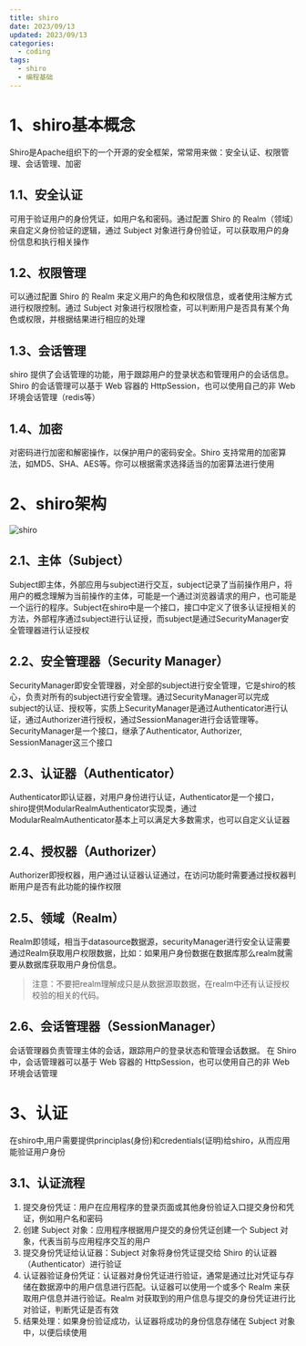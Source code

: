 ```yaml
---
title: shiro
date: 2023/09/13
updated: 2023/09/13
categories:
  - coding
tags:
  - shiro
  - 编程基础
---
```

# 1、shiro基本概念

Shiro是Apache组织下的一个开源的安全框架，常常用来做：安全认证、权限管理、会话管理、加密

## 1.1、安全认证

可用于验证用户的身份凭证，如用户名和密码。通过配置 Shiro 的 Realm（领域）来自定义身份验证的逻辑，通过 Subject 对象进行身份验证，可以获取用户的身份信息和执行相关操作

## 1.2、权限管理

可以通过配置 Shiro 的 Realm 来定义用户的角色和权限信息，或者使用注解方式进行权限控制。通过 Subject 对象进行权限检查，可以判断用户是否具有某个角色或权限，并根据结果进行相应的处理

## 1.3、会话管理

shiro 提供了会话管理的功能，用于跟踪用户的登录状态和管理用户的会话信息。Shiro 的会话管理可以基于 Web 容器的 HttpSession，也可以使用自己的非 Web 环境会话管理（redis等）

## 1.4、加密

对密码进行加密和解密操作，以保护用户的密码安全。Shiro 支持常用的加密算法，如MD5、SHA、AES等。你可以根据需求选择适当的加密算法进行使用

# 2、shiro架构

![shiro](https://yancey-note-img.oss-cn-beijing.aliyuncs.com/202309131118959.jpg)

## 2.1、主体（Subject）

Subject即主体，外部应用与subject进行交互，subject记录了当前操作用户，将用户的概念理解为当前操作的主体，可能是一个通过浏览器请求的用户，也可能是一个运行的程序。Subject在shiro中是一个接口，接口中定义了很多认证授相关的方法，外部程序通过subject进行认证授，而subject是通过SecurityManager安全管理器进行认证授权


## 2.2、安全管理器（Security Manager）

SecurityManager即安全管理器，对全部的subject进行安全管理，它是shiro的核心，负责对所有的subject进行安全管理。通过SecurityManager可以完成subject的认证、授权等，实质上SecurityManager是通过Authenticator进行认证，通过Authorizer进行授权，通过SessionManager进行会话管理等。
SecurityManager是一个接口，继承了Authenticator, Authorizer, SessionManager这三个接口

## 2.3、认证器（Authenticator）

Authenticator即认证器，对用户身份进行认证，Authenticator是一个接口，shiro提供ModularRealmAuthenticator实现类，通过ModularRealmAuthenticator基本上可以满足大多数需求，也可以自定义认证器


## 2.4、授权器（Authorizer）

Authorizer即授权器，用户通过认证器认证通过，在访问功能时需要通过授权器判断用户是否有此功能的操作权限

## 2.5、领域（Realm）
Realm即领域，相当于datasource数据源，securityManager进行安全认证需要通过Realm获取用户权限数据，比如：如果用户身份数据在数据库那么realm就需要从数据库获取用户身份信息。

> 注意：不要把realm理解成只是从数据源取数据，在realm中还有认证授权校验的相关的代码。

## 2.6、会话管理器（SessionManager）

会话管理器负责管理主体的会话，跟踪用户的登录状态和管理会话数据。
在 Shiro 中，会话管理器可以基于 Web 容器的 HttpSession，也可以使用自己的非 Web 环境会话管理

# 3、认证

在shiro中,用户需要提供principlas(身份)和credentials(证明)给shiro，从而应用能验证用户身份

## 3.1、认证流程

1. 提交身份凭证：用户在应用程序的登录页面或其他身份验证入口提交身份和凭证，例如用户名和密码
2. 创建 Subject 对象：应用程序根据用户提交的身份凭证创建一个 Subject 对象，代表当前与应用程序交互的用户
3. 提交身份凭证给认证器：Subject 对象将身份凭证提交给 Shiro 的认证器（Authenticator）进行验证
4. 认证器验证身份凭证：认证器对身份凭证进行验证，通常是通过比对凭证与存储在数据源中的用户信息进行匹配。认证器可以使用一个或多个 Realm 来获取用户信息并进行验证。Realm 对获取到的用户信息与提交的身份凭证进行比对验证，判断凭证是否有效
5. 结果处理：如果身份验证成功，认证器将成功的身份信息存储在 Subject 对象中，以便后续使用



